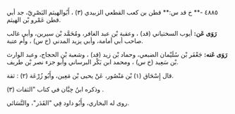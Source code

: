 ٤٨٨٥ -** خ قد س:** قطن بن كعب القطعي الزبيدي (٣) ، أَبُوالهيثم البَصْرِيّ، جد أبي قطن عَمْرو بْن الهيثم.

**رَوَى عَن:** أيوب السختياني (قد) ، وعقبة بْن عبد الغافر، ومُحَمَّد بْن سيرين، وأبي غالب صاحب أبي أمامة، وأبي يزيد المدني (خ س) ، وأم عتبة.

**رَوَى عَنه:** جَعْفَر بْن سُلَيْمان الضبعي، وحماد بْن زيد (قد) ، وشعبة بْن الحجاج، وعبد الوارث بْن سَعِيد (خ س) ، ومحمد ابن بَكْر البرساني وأبو جزء نصر بْن طريف.

قال إِسْحَاق (١) بْن مَنْصُور، عَنْ يحيى بْن مَعِين، وأَبُو زُرْعَة (٢) : ثقة.

وذكره ابنُ حِبَّان في كتاب "الثقات (٣) .

روى له البخاري، وأَبُو داود فِي "القَدَر"، والنَّسَائي.